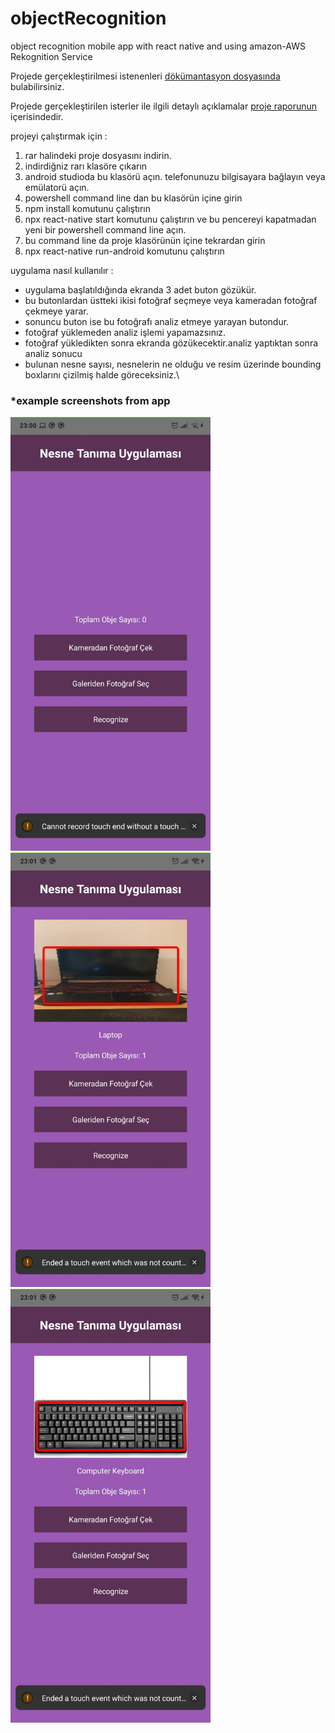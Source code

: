 # objectRecognition
object recognition mobile app with react native and using amazon-AWS Rekognition Service

Projede gerçekleştirilmesi istenenleri [dökümantasyon dosyasında](https://github.com/J4CKHunter/objectRecognition/blob/main/Yaz%C4%B1l%C4%B1m%20Lab.%20I-%203.%20Proje.pdf) bulabilirsiniz.

Projede gerçekleştirilen isterler ile ilgili detaylı açıklamalar [proje raporunun](https://github.com/J4CKHunter/objectRecognition/blob/main/rapor_180202050.pdf) içerisindedir.

projeyi çalıştırmak için :
1. rar halindeki proje dosyasını indirin.
2. indirdiğniz rarı klasöre çıkarın
3. android studioda bu klasörü açın.
   telefonunuzu bilgisayara bağlayın veya emülatorü açın.
4. powershell command line dan bu klasörün içine girin
5. npm install komutunu çalıştırın
6. npx react-native start komutunu çalıştırın ve bu pencereyi kapatmadan
yeni bir powershell command line açın.
7. bu command line da proje klasörünün içine tekrardan girin
8. npx react-native run-android komutunu çalıştırın

uygulama nasıl kullanılır : 

* uygulama başlatıldığında ekranda 3 adet buton gözükür.
* bu butonlardan üstteki ikisi fotoğraf seçmeye veya kameradan fotoğraf çekmeye yarar.
* sonuncu buton ise bu fotoğrafı analiz etmeye yarayan butondur.
* fotoğraf yüklemeden analiz işlemi yapamazsınız.
* fotoğraf yükledikten sonra ekranda gözükecektir.analiz yaptıktan sonra analiz sonucu 
* bulunan nesne sayısı, nesnelerin ne olduğu ve resim üzerinde bounding boxlarını çizilmiş halde göreceksiniz.\

### *example screenshots from app
[<img src="https://github.com/J4CKHunter/objectRecognition/blob/main/7.jpeg" width="320"/>](7.jpeg)
[<img src="https://raw.githubusercontent.com/J4CKHunter/objectRecognition/main/1.jpeg" width="320"/>](1.jpeg)
[<img src="https://github.com/J4CKHunter/objectRecognition/blob/main/4.jpeg" width="320"/>](4.jpeg)


